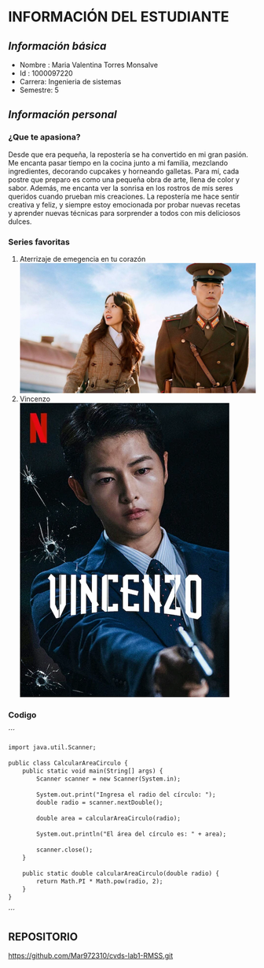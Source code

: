 # __INFORMACIÓN DEL ESTUDIANTE__
## _Información básica_

* Nombre : Maria Valentina Torres Monsalve
* Id     : 1000097220
* Carrera: Ingenieria de sistemas
* Semestre: 5

## _Información personal_

### ¿Que te apasiona?

Desde que era pequeña, la repostería se ha convertido en mi gran pasión.\
 Me encanta pasar tiempo en la cocina junto a mi familia, mezclando\
  ingredientes, decorando cupcakes y horneando galletas. Para mí, cada\
   postre que preparo es como una pequeña obra de arte, llena de color y\
    sabor. Además, me encanta ver la sonrisa en los rostros de mis seres\
     queridos cuando prueban mis creaciones. La repostería me hace sentir\
      creativa y feliz, y siempre estoy emocionada por probar nuevas recetas\
       y aprender nuevas técnicas para sorprender a todos con mis deliciosos\
        dulces.



### Series favoritas

1. Aterrizaje de emegencia en tu corazón
    ![Alt text](image-1.png)
2. Vincenzo
    ![Alt text](image.png)

### Codigo

´´´
   
    import java.util.Scanner;

    public class CalcularAreaCirculo {
        public static void main(String[] args) {
            Scanner scanner = new Scanner(System.in);
            
            System.out.print("Ingresa el radio del círculo: ");
            double radio = scanner.nextDouble();
            
            double area = calcularAreaCirculo(radio);
            
            System.out.println("El área del círculo es: " + area);
            
            scanner.close();
        }
        
        public static double calcularAreaCirculo(double radio) {
            return Math.PI * Math.pow(radio, 2);
        }
    }

´´´

## __REPOSITORIO__

https://github.com/Mar972310/cvds-lab1-RMSS.git








